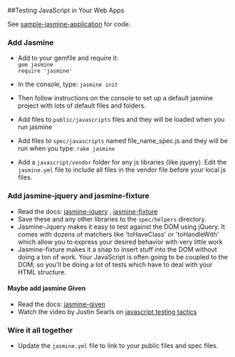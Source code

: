 ##Testing JavaScript in Your Web Apps

See [sample-jasmine-application]() for code.

### Add Jasmine

* Add to your gemfile and require it:  
```gem jasmine```  
 ```require 'jasmine'```

* In the console, type: ```jasmine init```
* Then follow instructions on the console to set up a default jasmine project with lots of default files and folders. 

* Add files to ```public/javascripts``` files and they will be loaded when you run jasmine

* Add files to ```spec/javascripts``` named file_name_spec.js and they will be run when you type: ```rake jasmine```

* Add a ```javascript/vendor``` folder for any js libraries (like jquery).  Edit the ```jasmine.yml``` file to include all files in the vendor file before your local js files. 

### Add jasmine-jquery and jasmine-fixture
* Read the docs: [jasmine-jquery](https://github.com/velesin/jasmine-jquery) , [jasmine-fixture](https://github.com/searls/jasmine-fixture)
* Save these and any other libraries to the ```spec/helpers``` directory.
* Jasmine-Jquery makes it easy to test against the DOM using jQuery. It comes
with dozens of matchers like 'toHaveClass' or 'toHandleWith' which allow you to
express your desired behavior with very little work
* Jasmine-fixture makes it a snap to insert stuff into the DOM without doing a
ton of work. Your JavaScript is often going to be coupled to the DOM; so you'll
be doing a lot of tests which have to deal with your HTML structure.

#### Maybe add jasmine Given
* Read the docs: [jasmine-given](https://github.com/searls/jasmine-given)
* Watch the video by Justin Searls on [javascript testing tactics](https://speakerdeck.com/searls/javascript-testing-tactics)

### Wire it all together
* Update the ```jasmine.yml``` file to link to your public files and spec files. 